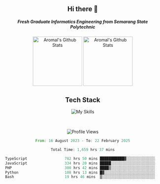 <div align="center">
  <h2>Hi there 👋</h2>

  <h5>Fresh Graduate Informatics Engineering from Semarang State Polytechnic</h5>

  <img
    height="160"
    alt="Aromal's Github Stats"
    src="https://github-readme-stats.vercel.app/api?username=dafariski77&show_icons=true&theme=tokyonight&count_private=true"
  />
  <img
    alt="Aromal's Github Stats"
    height="160"
    src="https://github-readme-stats.vercel.app/api/top-langs/?username=dafariski77&layout=compact&theme=tokyonight"
  />

  <h2>Tech Stack</h2>
  
![My Skills](https://simpleskill.icons.workers.dev/svg?i=typescript,next.js,react,tailwindcss,shadcnui,reactquery,prisma,socketdotio,zod)

  <br /><br />
  <img src="https://komarev.com/ghpvc/?username=dafariski77&abbreviated=true" alt="Profile Views">
    
  <!--START_SECTION:waka-->

```rust
From: 16 August 2023 - To: 22 February 2025

Total Time: 1,659 hrs 37 mins

TypeScript                 782 hrs 50 mins ███████████▓░░░░░░░░░░░░░   46.73 %
JavaScript                 334 hrs 20 mins █████░░░░░░░░░░░░░░░░░░░░   19.96 %
PHP                        300 hrs 42 mins ████▒░░░░░░░░░░░░░░░░░░░░   17.95 %
Python                     108 hrs 13 mins █▓░░░░░░░░░░░░░░░░░░░░░░░   06.46 %
Bash                       19 hrs 46 mins  ▒░░░░░░░░░░░░░░░░░░░░░░░░   01.18 %
```

<!--END_SECTION:waka-->
</div>
